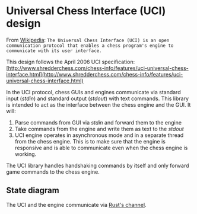Universal Chess Interface (UCI) design
======================================

From [Wikipedia](http://en.wikipedia.org/wiki/Universal_Chess_Interface): `The Universal Chess Interface (UCI) is an open communication protocol that enables a chess program's engine to communicate with its user interface.`

This design follows the April 2006 UCI specification: [http://www.shredderchess.com/chess-info/features/uci-universal-chess-interface.html](http://www.shredderchess.com/chess-info/features/uci-universal-chess-interface.html)

In the UCI protocol, chess GUIs and engines communicate via standard input (*stdin*) and standard output (*stdout*) with text commands. This library is intended to act as the interface between the chess engine and the GUI. It will:

1. Parse commands from GUI via *stdin* and forward them to the engine
2. Take commands from the engine and write them as text to the *stdout*
3. UCI engine operates in asynchronous mode and in a separate thread from the chess engine. This is to make sure that the engine is responsive and is able to communicate even when the chess engine is working.

The UCI library handles handshaking commands by itself and only forward game commands to the chess engine.

## State diagram

The UCI and the engine communicate via [Rust's channel](https://doc.rust-lang.org/std/sync/mpsc/). 